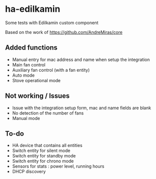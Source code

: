 # ha-edilkamin

Some tests with Edilkamin custom component

Based on the work of https://github.com/AndreMiras/core

## Added functions 

- Manual entry for mac address and name when setup the integration
- Main fan control
- Auxiliary fan control (with a fan entity)
- Auto mode
- Stove operational mode

## Not working / Issues

- Issue with the integration setup form, mac and name fields are blank
- No detection of the number of fans
- Manual mode

## To-do

- HA device that contains all entities
- Switch entity for silent mode
- Switch entity for standby mode
- Switch entity for chrono mode
- Sensors for stats : power level, running hours
- DHCP discovery
